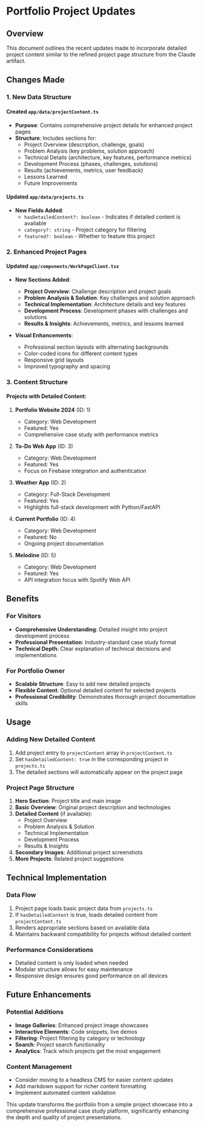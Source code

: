 # Portfolio Project Updates

## Overview
This document outlines the recent updates made to incorporate detailed project content similar to the refined project page structure from the Claude artifact.

## Changes Made

### 1. New Data Structure

#### Created `app/data/projectContent.ts`
- **Purpose**: Contains comprehensive project details for enhanced project pages
- **Structure**: Includes sections for:
  - Project Overview (description, challenge, goals)
  - Problem Analysis (key problems, solution approach)
  - Technical Details (architecture, key features, performance metrics)
  - Development Process (phases, challenges, solutions)
  - Results (achievements, metrics, user feedback)
  - Lessons Learned
  - Future Improvements

#### Updated `app/data/projects.ts`
- **New Fields Added**:
  - `hasDetailedContent?: boolean` - Indicates if detailed content is available
  - `category?: string` - Project category for filtering
  - `featured?: boolean` - Whether to feature this project

### 2. Enhanced Project Pages

#### Updated `app/components/WorkPageClient.tsx`
- **New Sections Added**:
  - **Project Overview**: Challenge description and project goals
  - **Problem Analysis & Solution**: Key challenges and solution approach
  - **Technical Implementation**: Architecture details and key features
  - **Development Process**: Development phases with challenges and solutions
  - **Results & Insights**: Achievements, metrics, and lessons learned

- **Visual Enhancements**:
  - Professional section layouts with alternating backgrounds
  - Color-coded icons for different content types
  - Responsive grid layouts
  - Improved typography and spacing

### 3. Content Structure

#### Projects with Detailed Content:
1. **Portfolio Website 2024** (ID: 1)
   - Category: Web Development
   - Featured: Yes
   - Comprehensive case study with performance metrics

2. **To-Do Web App** (ID: 3)
   - Category: Web Development
   - Featured: Yes
   - Focus on Firebase integration and authentication

3. **Weather App** (ID: 2)
   - Category: Full-Stack Development
   - Featured: Yes
   - Highlights full-stack development with Python/FastAPI

4. **Current Portfolio** (ID: 4)
   - Category: Web Development
   - Featured: No
   - Ongoing project documentation

5. **Melodine** (ID: 5)
   - Category: Web Development
   - Featured: Yes
   - API integration focus with Spotify Web API

## Benefits

### For Visitors
- **Comprehensive Understanding**: Detailed insight into project development process
- **Professional Presentation**: Industry-standard case study format
- **Technical Depth**: Clear explanation of technical decisions and implementations

### For Portfolio Owner
- **Scalable Structure**: Easy to add new detailed projects
- **Flexible Content**: Optional detailed content for selected projects
- **Professional Credibility**: Demonstrates thorough project documentation skills

## Usage

### Adding New Detailed Content
1. Add project entry to `projectContent` array in `projectContent.ts`
2. Set `hasDetailedContent: true` in the corresponding project in `projects.ts`
3. The detailed sections will automatically appear on the project page

### Project Page Structure
1. **Hero Section**: Project title and main image
2. **Basic Overview**: Original project description and technologies
3. **Detailed Content** (if available):
   - Project Overview
   - Problem Analysis & Solution
   - Technical Implementation
   - Development Process
   - Results & Insights
4. **Secondary Images**: Additional project screenshots
5. **More Projects**: Related project suggestions

## Technical Implementation

### Data Flow
1. Project page loads basic project data from `projects.ts`
2. If `hasDetailedContent` is true, loads detailed content from `projectContent.ts`
3. Renders appropriate sections based on available data
4. Maintains backward compatibility for projects without detailed content

### Performance Considerations
- Detailed content is only loaded when needed
- Modular structure allows for easy maintenance
- Responsive design ensures good performance on all devices

## Future Enhancements

### Potential Additions
- **Image Galleries**: Enhanced project image showcases
- **Interactive Elements**: Code snippets, live demos
- **Filtering**: Project filtering by category or technology
- **Search**: Project search functionality
- **Analytics**: Track which projects get the most engagement

### Content Management
- Consider moving to a headless CMS for easier content updates
- Add markdown support for richer content formatting
- Implement automated content validation

This update transforms the portfolio from a simple project showcase into a comprehensive professional case study platform, significantly enhancing the depth and quality of project presentations.